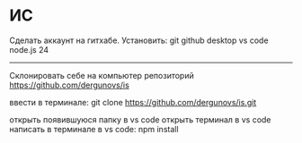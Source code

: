 # ИС

Сделать аккаунт на гитхабе.
Установить:
git
github desktop
vs code
node.js 24

---

Склонировать себе на компьютер репозиторий https://github.com/dergunovs/is

ввести в терминале:
git clone https://github.com/dergunovs/is.git

открыть появившуюся папку в vs code
открыть терминал в vs code
написать в терминале в vs code: npm install
